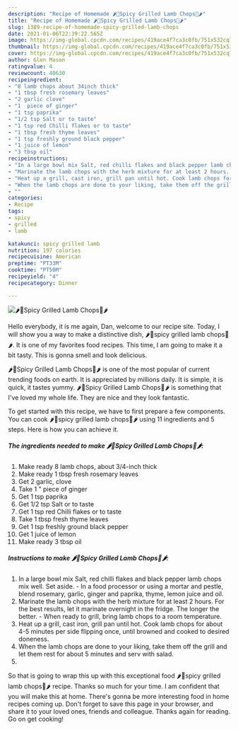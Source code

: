 ```yaml
---
description: "Recipe of Homemade 🌶🍖Spicy Grilled Lamb Chops🍖🌶"
title: "Recipe of Homemade 🌶🍖Spicy Grilled Lamb Chops🍖🌶"
slug: 1389-recipe-of-homemade-spicy-grilled-lamb-chops
date: 2021-01-06T22:39:22.565Z
image: https://img-global.cpcdn.com/recipes/419ace4f7ca3c0fb/751x532cq70/🌶🍖spicy-grilled-lamb-chops🍖🌶-recipe-main-photo.jpg
thumbnail: https://img-global.cpcdn.com/recipes/419ace4f7ca3c0fb/751x532cq70/🌶🍖spicy-grilled-lamb-chops🍖🌶-recipe-main-photo.jpg
cover: https://img-global.cpcdn.com/recipes/419ace4f7ca3c0fb/751x532cq70/🌶🍖spicy-grilled-lamb-chops🍖🌶-recipe-main-photo.jpg
author: Glen Mason
ratingvalue: 4
reviewcount: 40630
recipeingredient:
- "8 lamb chops about 34inch thick"
- "1 tbsp fresh rosemary leaves"
- "2 garlic clove"
- "1  piece of ginger"
- "1 tsp paprika"
- "1/2 tsp Salt or to taste"
- "1 tsp red Chilli flakes or to taste"
- "1 tbsp fresh thyme leaves"
- "1 tsp freshly ground black pepper"
- "1 juice of lemon"
- "3 tbsp oil"
recipeinstructions:
- "In a large bowl mix Salt, red chilli flakes and black pepper lamb chops mix well. Set aside. In a food processor or using a mortar and pestle, blend rosemary, garlic, ginger and paprika, thyme, lemon juice and oil."
- "Marinate the lamb chops with the herb mixture for at least 2 hours. For the best results, let it marinate overnight in the fridge. The longer the better. When ready to grill, bring lamb chops to a room temperature."
- "Heat up a grill, cast iron, grill pan until hot. Cook lamb chops for about 4-5 minutes per side flipping once, until browned and cooked to desired doneness."
- "When the lamb chops are done to your liking, take them off the grill and let them rest for about 5 minutes and serv with salad."
- ""
categories:
- Recipe
tags:
- spicy
- grilled
- lamb

katakunci: spicy grilled lamb 
nutrition: 197 calories
recipecuisine: American
preptime: "PT33M"
cooktime: "PT50M"
recipeyield: "4"
recipecategory: Dinner

---
```



![🌶🍖Spicy Grilled Lamb Chops🍖🌶](https://img-global.cpcdn.com/recipes/419ace4f7ca3c0fb/751x532cq70/🌶🍖spicy-grilled-lamb-chops🍖🌶-recipe-main-photo.jpg)

Hello everybody, it is me again, Dan, welcome to our recipe site. Today, I will show you a way to make a distinctive dish, 🌶🍖spicy grilled lamb chops🍖🌶. It is one of my favorites food recipes. This time, I am going to make it a bit tasty. This is gonna smell and look delicious.



🌶🍖Spicy Grilled Lamb Chops🍖🌶 is one of the most popular of current trending foods on earth. It is appreciated by millions daily. It is simple, it is quick, it tastes yummy. 🌶🍖Spicy Grilled Lamb Chops🍖🌶 is something that I've loved my whole life. They are nice and they look fantastic.


To get started with this recipe, we have to first prepare a few components. You can cook 🌶🍖spicy grilled lamb chops🍖🌶 using 11 ingredients and 5 steps. Here is how you can achieve it.

<!--inarticleads1-->

##### The ingredients needed to make 🌶🍖Spicy Grilled Lamb Chops🍖🌶:

1. Make ready 8 lamb chops, about 3/4-inch thick
1. Make ready 1 tbsp fresh rosemary leaves
1. Get 2 garlic, clove
1. Take 1 &#34; piece of ginger
1. Get 1 tsp paprika
1. Get 1/2 tsp Salt or to taste
1. Get 1 tsp red Chilli flakes or to taste
1. Take 1 tbsp fresh thyme leaves
1. Get 1 tsp freshly ground black pepper
1. Get 1 juice of lemon
1. Make ready 3 tbsp oil




<!--inarticleads2-->

##### Instructions to make 🌶🍖Spicy Grilled Lamb Chops🍖🌶:

1. In a large bowl mix Salt, red chilli flakes and black pepper lamb chops mix well. Set aside. - In a food processor or using a mortar and pestle, blend rosemary, garlic, ginger and paprika, thyme, lemon juice and oil.
1. Marinate the lamb chops with the herb mixture for at least 2 hours. For the best results, let it marinate overnight in the fridge. The longer the better. - When ready to grill, bring lamb chops to a room temperature.
1. Heat up a grill, cast iron, grill pan until hot. Cook lamb chops for about 4-5 minutes per side flipping once, until browned and cooked to desired doneness.
1. When the lamb chops are done to your liking, take them off the grill and let them rest for about 5 minutes and serv with salad.
1. 




So that is going to wrap this up with this exceptional food 🌶🍖spicy grilled lamb chops🍖🌶 recipe. Thanks so much for your time. I am confident that you will make this at home. There's gonna be more interesting food in home recipes coming up. Don't forget to save this page in your browser, and share it to your loved ones, friends and colleague. Thanks again for reading. Go on get cooking!
